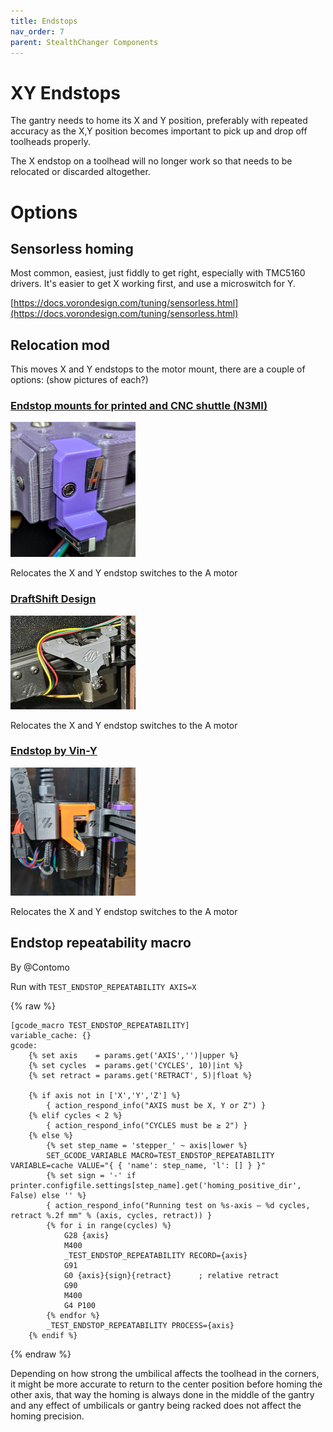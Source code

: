 ```yaml
---
title: Endstops
nav_order: 7
parent: StealthChanger Components
---
```

<!-- Use the page layout at TOC.md:  https://github.com/sdylewski/StealthChanger/blob/main/docs/TOC.md -->
<!-- This page has the liquid html rendering image off so the gcode renders properly -->

# XY Endstops

The gantry needs to home its X and Y position, preferably with repeated accuracy as the X,Y position becomes important to pick up and drop off toolheads properly.

The X endstop on a toolhead will no longer work so that needs to be relocated or discarded altogether.

# Options

## Sensorless homing

Most common, easiest, just fiddly to get right, especially with TMC5160 drivers. It's easier to get X working first, and use a microswitch for Y.

[https://docs.vorondesign.com/tuning/sensorless.html](https://docs.vorondesign.com/tuning/sensorless.html)


## Relocation mod
This moves X and Y endstops to the motor mount, there are a couple of options:
(show pictures of each?)

### [Endstop mounts for printed and CNC shuttle (N3MI)](https://github.com/DraftShift/StealthChanger/tree/main/UserMods/N3MI-DG/Endstop_Mounts)
[<img src="media/Probes/N3MI_XY_endstop_switch.jpg" width="200">](https://github.com/DraftShift/StealthChanger/tree/main/UserMods/N3MI-DG/Endstop_Mounts)

Relocates the X and Y endstop switches to the A motor

### [DraftShift Design](https://github.com/DraftShift/StealthChanger/tree/main/STLs/Endstops)
[<img src="media/Probes/DraftShift_a_motor_switches.jpg" width="200">](https://github.com/DraftShift/StealthChanger/tree/main/STLs/Endstops)

Relocates the X and Y endstop switches to the A motor 

### [Endstop by Vin-Y](https://github.com/DraftShift/StealthChanger/tree/main/UserMods/VIN-y/Endstops)
[<img src="media/Probes/Endstop_assembly_Vin-Y.jpg" width="200">](https://github.com/DraftShift/StealthChanger/tree/main/UserMods/VIN-y/Endstops)

Relocates the X and Y endstop switches to the A motor


  
## Endstop repeatability macro 
By @Contomo

Run with `TEST_ENDSTOP_REPEATABILITY AXIS=X`

<!-- raw / endraw is needed to render the html correctly -->
{% raw %}
```
[gcode_macro TEST_ENDSTOP_REPEATABILITY]
variable_cache: {}
gcode:
    {% set axis    = params.get('AXIS','')|upper %}
    {% set cycles  = params.get('CYCLES', 10)|int %}
    {% set retract = params.get('RETRACT', 5)|float %}

    {% if axis not in ['X','Y','Z'] %}
        { action_respond_info("AXIS must be X, Y or Z") }
    {% elif cycles < 2 %}
        { action_respond_info("CYCLES must be ≥ 2") }
    {% else %}
        {% set step_name = 'stepper_' ~ axis|lower %}
        SET_GCODE_VARIABLE MACRO=TEST_ENDSTOP_REPEATABILITY VARIABLE=cache VALUE="{ { 'name': step_name, 'l': [] } }"
        {% set sign = '-' if printer.configfile.settings[step_name].get('homing_positive_dir', False) else '' %}
        { action_respond_info("Running test on %s-axis — %d cycles, retract %.2f mm" % (axis, cycles, retract)) }
        {% for i in range(cycles) %}
            G28 {axis}
            M400
            _TEST_ENDSTOP_REPEATABILITY RECORD={axis}
            G91
            G0 {axis}{sign}{retract}      ; relative retract
            G90
            M400
            G4 P100
        {% endfor %}
        _TEST_ENDSTOP_REPEATABILITY PROCESS={axis}
    {% endif %}
```
{% endraw %}

Depending on how strong the umbilical affects the toolhead in the corners, it might be more accurate to return to the center position before homing the other axis, that way the homing is always done in the middle of the gantry and any effect of umbilicals or gantry being racked does not affect the homing precision.






